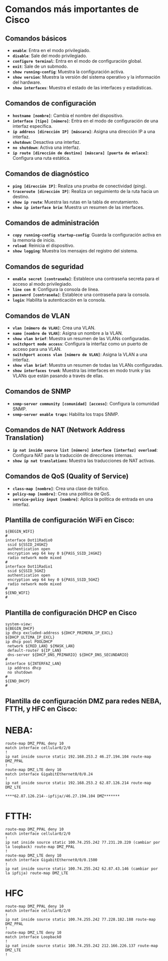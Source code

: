 # Comandos más importantes de Cisco

## Comandos básicos

- **`enable`**: Entra en el modo privilegiado.
- **`disable`**: Sale del modo privilegiado.
- **`configure terminal`**: Entra en el modo de configuración global.
- **`exit`**: Sale de un submodo.
- **`show running-config`**: Muestra la configuración activa.
- **`show version`**: Muestra la versión del sistema operativo y la información del hardware.
- **`show interfaces`**: Muestra el estado de las interfaces y estadísticas.

## Comandos de configuración

- **`hostname [nombre]`**: Cambia el nombre del dispositivo.
- **`interface [tipo] [número]`**: Entra en el modo de configuración de una interfaz específica.
- **`ip address [dirección IP] [máscara]`**: Asigna una dirección IP a una interfaz.
- **`shutdown`**: Desactiva una interfaz.
- **`no shutdown`**: Activa una interfaz.
- **`ip route [dirección de destino] [máscara] [puerta de enlace]`**: Configura una ruta estática.

## Comandos de diagnóstico

- **`ping [dirección IP]`**: Realiza una prueba de conectividad (ping).
- **`traceroute [dirección IP]`**: Realiza un seguimiento de la ruta hacia un destino.
- **`show ip route`**: Muestra las rutas en la tabla de enrutamiento.
- **`show ip interface brie`**: Muestra un resumen de las interfaces.

## Comandos de administración

- **`copy running-config startup-config`**: Guarda la configuración activa en la memoria de inicio.
- **`reload`**: Reinicia el dispositivo.
- **`show logging`**: Muestra los mensajes del registro del sistema.

## Comandos de seguridad

- **`enable secret [contraseña]`**: Establece una contraseña secreta para el acceso al modo privilegiado.
- **`line con 0`**: Configura la consola de línea.
- **`password [contraseña]`**: Establece una contraseña para la consola.
- **`login`**: Habilita la autenticación en la consola.

## Comandos de VLAN

- **`vlan [número de VLAN]`**: Crea una VLAN.
- **`name [nombre de VLAN]`**: Asigna un nombre a la VLAN.
- **`show vlan brief`**: Muestra un resumen de las VLANs configuradas.
- **`switchport mode access`**: Configura la interfaz como un puerto de acceso para una VLAN.
- **`switchport access vlan [número de VLAN]`**: Asigna la VLAN a una interfaz.
- **`show vlan brief`**: Muestra un resumen de todas las VLANs configuradas.
- **`show interfaces trunk`**: Muestra las interfaces en modo trunk y las VLANs que están pasando a través de ellas.

## Comandos de SNMP

- **`snmp-server community [comunidad] [acceso]`**: Configura la comunidad SNMP.
- **`snmp-server enable traps`**: Habilita los traps SNMP.

## Comandos de NAT (Network Address Translation)

- **`ip nat inside source list [número] interface [interfaz] overload`**: Configura NAT para la traducción de direcciones internas.
- **`show ip nat translations`**: Muestra las traducciones de NAT activas.

## Comandos de QoS (Quality of Service)

- **`class-map [nombre]`**: Crea una clase de tráfico.
- **`policy-map [nombre]`**: Crea una política de QoS.
- **`service-policy input [nombre]`**: Aplica la política de entrada en una interfaz.

## Plantilla de configuración WiFi en Cisco:

```shell
${BEGIN_WIFI}
#
interface Dot11Radio0
 ssid ${SSID_24GHZ}
 authentication open
 encryption wep 64 key 0 ${PASS_SSID_24GHZ}
 radio network mode mixed
#
interface Dot11Radio1
 ssid ${SSID_5GHZ}
 authentication open
 encryption wep 64 key 0 ${PASS_SSID_5GHZ}
 radio network mode mixed
#
${END_WIFI}
#
```

## Plantilla de configuración DHCP en Cisco

```shell
system-view:
${BEGIN_DHCP}
ip dhcp excluded-address ${DHCP_PRIMERA_IP_EXCL} ${DHCP_ULTIMA_IP_EXCL}
ip dhcp pool POOLDHCP
 network ${RED_LAN} ${MASK_LAN}
 default-router ${IP_LAN}
 dns-server ${DHCP_DNS_PRIMARIO} ${DHCP_DNS_SECUNDARIO}
#
interface ${INTERFAZ_LAN}
 ip address dhcp
 no shutdown
#
${END_DHCP}
#
```

## Plantilla de configuración DMZ para redes NEBA, FTTH, y HFC en Cisco:

# NEBA:
```shell
route-map DMZ_PPAL deny 10
match interface cellular0/2/0
!
ip nat inside source static 192.168.253.2 46.27.194.104 route-map DMZ_PPAL
!
route-map DMZ_LTE deny 10
match interface GigabitEthernet0/0/0.24
!
ip nat inside source static 192.168.253.2 62.87.126.214 route-map DMZ_LTE

****62.87.126.214--ipfija//46.27.194.104 DMZ*******
```

# FTTH:
```shell
route-map DMZ_PPAL deny 10
match interface cellular0/2/0
!
ip nat inside source static 100.74.255.242 77.231.20.220 (cambiar por la loopback) route-map DMZ_PPAL
!
route-map DMZ_LTE deny 10
match interface GigabitEthernet0/0/0.1500
!
ip nat inside source static 100.74.255.242 62.87.43.146 (cambiar por la ipfija) route-map DMZ_LTE
```

# HFC
```shell
route-map DMZ_PPAL deny 10
match interface cellular0/2/0
!
ip nat inside source static 100.74.255.242 77.228.182.188 route-map DMZ_PPAL
!
route-map DMZ_LTE deny 10
match interface Loopback0
!
ip nat inside source static 100.74.255.242 212.166.226.137 route-map DMZ_LTE
!
```

